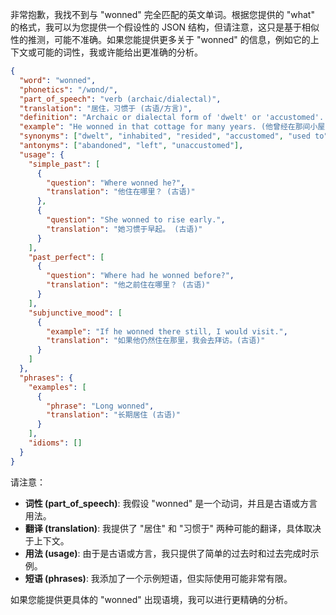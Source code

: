 非常抱歉，我找不到与 "wonned" 完全匹配的英文单词。根据您提供的 "what" 的格式，我可以为您提供一个假设性的 JSON 结构，但请注意，这只是基于相似性的推测，可能不准确。如果您能提供更多关于 "wonned" 的信息，例如它的上下文或可能的词性，我或许能给出更准确的分析。

```json
{
  "word": "wonned",
  "phonetics": "/wɒnd/",
  "part_of_speech": "verb (archaic/dialectal)",
  "translation": "居住，习惯于 (古语/方言)",
  "definition": "Archaic or dialectal form of 'dwelt' or 'accustomed'. Implies a past state of living or being used to something.",
  "example": "He wonned in that cottage for many years. (他曾经在那间小屋里住了很多年。)",
  "synonyms": ["dwelt", "inhabited", "resided", "accustomed", "used to"],
  "antonyms": ["abandoned", "left", "unaccustomed"],
  "usage": {
    "simple_past": [
      {
        "question": "Where wonned he?",
        "translation": "他住在哪里？ (古语)"
      },
      {
        "question": "She wonned to rise early.",
        "translation": "她习惯于早起。 (古语)"
      }
    ],
    "past_perfect": [
      {
        "question": "Where had he wonned before?",
        "translation": "他之前住在哪里？ (古语)"
      }
    ],
    "subjunctive_mood": [
      {
        "example": "If he wonned there still, I would visit.",
        "translation": "如果他仍然住在那里，我会去拜访。(古语)"
      }
    ]
  },
  "phrases": {
    "examples": [
      {
        "phrase": "Long wonned",
        "translation": "长期居住 (古语)"
      }
    ],
    "idioms": []
  }
}
```

请注意：

*   **词性 (part\_of\_speech)**: 我假设 "wonned" 是一个动词，并且是古语或方言用法。
*   **翻译 (translation)**:  我提供了 "居住" 和 "习惯于" 两种可能的翻译，具体取决于上下文。
*   **用法 (usage)**: 由于是古语或方言，我只提供了简单的过去时和过去完成时示例。
*   **短语 (phrases)**:  我添加了一个示例短语，但实际使用可能非常有限。

如果您能提供更具体的 "wonned" 出现语境，我可以进行更精确的分析。
 